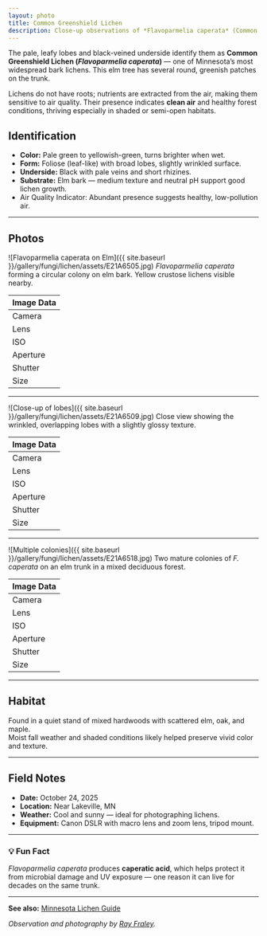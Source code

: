 ```yaml
---
layout: photo
title: Common Greenshield Lichen
description: Close-up observations of *Flavoparmelia caperata* (Common Greenshield Lichen) on an elm tree in Minnesota.
---
```


The pale, leafy lobes and black-veined underside identify them as **Common Greenshield Lichen (*Flavoparmelia caperata*)** — one of Minnesota’s most widespread bark lichens. This elm tree has several round, greenish patches on the trunk. 

Lichens do not have roots; nutrients are extracted from the air, making them sensitive to air quality. Their presence indicates **clean air** and healthy forest conditions, thriving especially in shaded or semi-open habitats. 

## Identification
- **Color:** Pale green to yellowish-green, turns brighter when wet.  
- **Form:** Foliose (leaf-like) with broad lobes, slightly wrinkled surface.  
- **Underside:** Black with pale veins and short rhizines.  
- **Substrate:** Elm bark — medium texture and neutral pH support good lichen growth.
- Air Quality Indicator: Abundant presence suggests healthy, low-pollution air.
---

## Photos
![Flavoparmelia caperata on Elm]({{ site.baseurl }}/gallery/fungi/lichen/assets/E21A6505.jpg)
*Flavoparmelia caperata* forming a circular colony on elm bark. Yellow crustose lichens visible nearby.

|          Image Data                |
|------------------------------------|
|Camera  |Canon EOS 5D Mk IV         |
|Lens    |EF100mm f/2.8L Macro IS USM|
|ISO     |200                        |
|Aperture|f/13.0                     |
|Shutter |2.0 seconds                |
|Size    |6720x4480                  |

---

![Close-up of lobes]({{ site.baseurl }}/gallery/fungi/lichen/assets/E21A6509.jpg)
Close view showing the wrinkled, overlapping lobes with a slightly glossy texture.

|          Image Data                |
|------------------------------------|
|Camera  |Canon EOS 5D Mk IV         |
|Lens    |EF100mm f/2.8L Macro IS USM|
|ISO     |100                        |
|Aperture|f/13.0                     |
|Shutter |4.0 seconds                |
|Size    |2289x3434                  |

---

![Multiple colonies]({{ site.baseurl }}/gallery/fungi/lichen/assets/E21A6518.jpg)
Two mature colonies of *F. caperata* on an elm trunk in a mixed deciduous forest.

|          Image Data                |
|------------------------------------|
|Camera  |Canon EOS 5D Mk IV         |
|Lens    |EF24-70mm f/2.8L II USM    |
|ISO     |800                        |
|Aperture|f/13.0                     |
|Shutter |1/4 seconds                |
|Size    |6649x4432                  |

---

## Habitat
Found in a quiet stand of mixed hardwoods with scattered elm, oak, and maple.  
Moist fall weather and shaded conditions likely helped preserve vivid color and texture.

---

## Field Notes
- **Date:** October 24, 2025  
- **Location:** Near Lakeville, MN  
- **Weather:** Cool and sunny — ideal for photographing lichens.  
- **Equipment:** Canon DSLR with macro lens and zoom lens, tripod mount.  

---

### 💡 Fun Fact
*Flavoparmelia caperata* produces **caperatic acid**, which helps protect it from microbial damage and UV exposure — one reason it can live for decades on the same trunk.

---
**See also:** [Minnesota Lichen Guide](/field-notes/minnesota-lichen-guide/)

_Observation and photography by [Ray Fraley](https://www.rayfraley.com)._